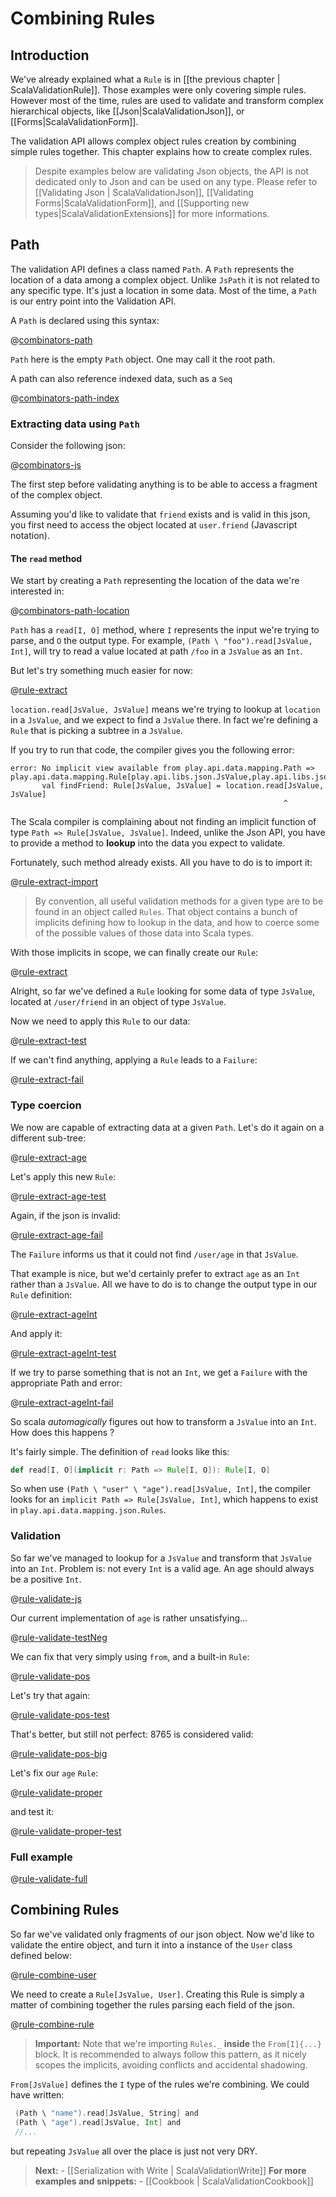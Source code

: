 # Combining Rules

## Introduction

We've already explained what a `Rule` is in [[the previous chapter | ScalaValidationRule]]. 
Those examples were only covering simple rules. However most of the time, rules are used to validate and transform complex hierarchical objects, like [[Json|ScalaValidationJson]], or [[Forms|ScalaValidationForm]].

The validation API allows complex object rules creation by combining simple rules together. This chapter explains how to create complex rules.

> Despite examples below are validating Json objects, the API is not dedicated only to Json and can be used on any type. 
> Please refer to [[Validating Json | ScalaValidationJson]], [[Validating Forms|ScalaValidationForm]], and [[Supporting new types|ScalaValidationExtensions]] for more informations.

## Path

The validation API defines a class named `Path`. A `Path` represents the location of a data among a complex object. 
Unlike `JsPath` it is not related to any specific type. It's just a location in some data.
Most of the time, a `Path` is our entry point into the Validation API.

A `Path` is declared using this syntax:

@[combinators-path](code/ScalaValidationRuleCombinators.scala)

`Path` here is the empty `Path` object. One may call it the root path.

A path can also reference indexed data, such as a `Seq`

@[combinators-path-index](code/ScalaValidationRuleCombinators.scala)

### Extracting data using `Path`

Consider the following json:

@[combinators-js](code/ScalaValidationRuleCombinators.scala)

The first step before validating anything is to be able to access a fragment of the complex object.

Assuming you'd like to validate that `friend` exists and is valid in this json, you first need to access the object located at `user.friend` (Javascript notation).

#### The `read` method

We start by creating a `Path` representing the location of the data we're interested in:

@[combinators-path-location](code/ScalaValidationRuleCombinators.scala)

`Path` has a `read[I, O]` method, where `I` represents the input we're trying to parse, and `O` the output type. For example, `(Path \ "foo").read[JsValue, Int]`, will try to read a value located at path `/foo` in a `JsValue` as an `Int`.

But let's try something much easier for now:

@[rule-extract](code/ScalaValidationRuleCombinators.scala)

`location.read[JsValue, JsValue]` means we're trying to lookup at `location` in a `JsValue`, and we expect to find a `JsValue` there. 
In fact we're defining a `Rule` that is picking a subtree in a `JsValue`.

If you try to run that code, the compiler gives you the following error:

```
error: No implicit view available from play.api.data.mapping.Path => play.api.data.mapping.Rule[play.api.libs.json.JsValue,play.api.libs.json.JsValue].
       val findFriend: Rule[JsValue, JsValue] = location.read[JsValue, JsValue]
                                                             ^
```

The Scala compiler is complaining about not finding an implicit function of type `Path => Rule[JsValue, JsValue]`. Indeed, unlike the Json API, you have to provide a method to **lookup** into the data you expect to validate.

Fortunately, such method already exists. All you have to do is to import it:

@[rule-extract-import](code/ScalaValidationRuleCombinators.scala)

> By convention, all useful validation methods for a given type are to be found in an object called `Rules`. That object contains a bunch of implicits defining how to lookup in the data, and how to coerce some of the possible values of those data into Scala types.

With those implicits in scope, we can finally create our `Rule`:

@[rule-extract](code/ScalaValidationRuleCombinators.scala)

Alright, so far we've defined a `Rule` looking for some data of type `JsValue`, located at `/user/friend` in an object of type `JsValue`.

Now we need to apply this `Rule` to our data:

@[rule-extract-test](code/ScalaValidationRuleCombinators.scala)

If we can't find anything, applying a `Rule` leads to a `Failure`:

@[rule-extract-fail](code/ScalaValidationRuleCombinators.scala)

### Type coercion

We now are capable of extracting data at a given `Path`. Let's do it again on a different sub-tree:

@[rule-extract-age](code/ScalaValidationRuleCombinators.scala)

Let's apply this new `Rule`:

@[rule-extract-age-test](code/ScalaValidationRuleCombinators.scala)

Again, if the json is invalid:

@[rule-extract-age-fail](code/ScalaValidationRuleCombinators.scala)

The `Failure` informs us that it could not find `/user/age` in that `JsValue`.

That example is nice, but we'd certainly prefer to extract `age` as an `Int` rather than a `JsValue`.
All we have to do is to change the output type in our `Rule` definition:

@[rule-extract-ageInt](code/ScalaValidationRuleCombinators.scala)

And apply it:

@[rule-extract-ageInt-test](code/ScalaValidationRuleCombinators.scala)

If we try to parse something that is not an `Int`, we get a `Failure` with the appropriate Path and error:

@[rule-extract-ageInt-fail](code/ScalaValidationRuleCombinators.scala)

So scala *automagically* figures out how to transform a `JsValue` into an `Int`. How does this happens ?

It's fairly simple. The definition of `read` looks like this:

```scala
def read[I, O](implicit r: Path => Rule[I, O]): Rule[I, O]
```

So when use `(Path \ "user" \ "age").read[JsValue, Int]`, the compiler looks for an `implicit Path => Rule[JsValue, Int]`, which happens to exist in `play.api.data.mapping.json.Rules`.


### Validation

So far we've managed to lookup for a `JsValue` and transform that `JsValue` into an `Int`. Problem is: not every `Int` is a valid age. An age should always be a positive `Int`.

@[rule-validate-js](code/ScalaValidationRuleCombinators.scala)

Our current implementation of `age` is rather unsatisfying...

@[rule-validate-testNeg](code/ScalaValidationRuleCombinators.scala)

We can fix that very simply using `from`, and a built-in `Rule`:

@[rule-validate-pos](code/ScalaValidationRuleCombinators.scala)

Let's try that again:

@[rule-validate-pos-test](code/ScalaValidationRuleCombinators.scala)

That's better, but still not perfect: 8765 is considered valid:

@[rule-validate-pos-big](code/ScalaValidationRuleCombinators.scala)

Let's fix our `age` `Rule`:

@[rule-validate-proper](code/ScalaValidationRuleCombinators.scala)

and test it:

@[rule-validate-proper-test](code/ScalaValidationRuleCombinators.scala)

### Full example

@[rule-validate-full](code/ScalaValidationRuleCombinators.scala)

## Combining Rules

So far we've validated only fragments of our json object.
Now we'd like to validate the entire object, and turn it into a instance of the `User` class defined below:

@[rule-combine-user](code/ScalaValidationRuleCombinators.scala)

We need to create a `Rule[JsValue, User]`. Creating this Rule is simply a matter of combining together the rules parsing each field of the json.

@[rule-combine-rule](code/ScalaValidationRuleCombinators.scala)

> **Important:** Note that we're importing `Rules._` **inside** the `From[I]{...}` block.
It is recommended to always follow this pattern, as it nicely scopes the implicits, avoiding conflicts and accidental shadowing.

`From[JsValue]` defines the `I` type of the rules we're combining. We could have written:

```scala
 (Path \ "name").read[JsValue, String] and
 (Path \ "age").read[JsValue, Int] and
 //...
```

but repeating `JsValue` all over the place is just not very DRY.

> **Next:** - [[Serialization with Write | ScalaValidationWrite]]
> **For more examples and snippets:** - [[Cookbook | ScalaValidationCookbook]]
